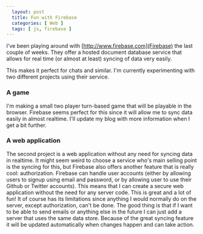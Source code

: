 ```yaml
---
  layout: post
  title: Fun with Firebase
  categories: [ Web ]
  tags: [ js, firebase ]
---
```

I've been playing around with [http://www.firebase.com](Firebase) the last couple of weeks. 
They offer a hosted document database service that allows for real time (or almost at least) syncing of data very easily.

This makes it perfect for chats and similar. I'm currently experimenting with two different projects using their service.

### A game
I'm making a small two player turn-based game that will be playable in the browser. 
Firebase seems perfect for this since it will allow me to sync data easily in almost realtime. I'll update my
blog with more information when I get a bit further.

### A web application
The second project is a web application without any need for syncing data in realtime. It might seem weird to choose
a service who's main selling point is the syncing for this, but Firebase also offers another feature that is really cool:
authorization. Firebase can handle user accounts (either by allowing users to signup using email and password, 
or by allowing user to use their Github or Twitter accounts). This means that I can create a secure web application without the
need for any server code. This is great and a lot of fun! It of course has its limitations 
since anything I would normally do on the server, except authorization, can't be done. The good thing is that if I want
to be able to send emails or anything else in the future I can just add a server that uses the same data store. Because of 
the great syncing feature it will be updated automatically when changes happen and can take action.
